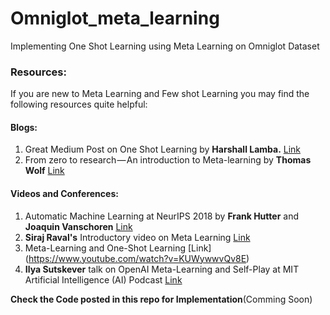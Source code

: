 # Omniglot_meta_learning
Implementing One Shot Learning using Meta Learning on Omniglot Dataset

### Resources:
If you are new to Meta Learning and Few shot Learning you may find the following resources quite helpful:<br>
#### Blogs:
1) Great Medium Post on One Shot Learning by  **Harshall Lamba.** [Link](https://towardsdatascience.com/one-shot-learning-with-siamese-networks-using-keras-17f34e75bb3d) <br>
2) From zero to research — An introduction to Meta-learning by  **Thomas Wolf** [Link](https://medium.com/huggingface/from-zero-to-research-an-introduction-to-meta-learning-8e16e677f78a) <br>

#### Videos and Conferences:
1) Automatic Machine Learning at NeurIPS 2018 by **Frank Hutter** and **Joaquin Vanschoren** [Link](https://www.youtube.com/watch?v=0eBR8a4MQ30&t=597s)
2) **Siraj Raval's** Introductory video on Meta Learning [Link](https://www.youtube.com/watch?v=2z0ofe2lpz4)
3) Meta-Learning and One-Shot Learning [Link] (https://www.youtube.com/watch?v=KUWywwvQv8E)<br>
4) **Ilya Sutskever** talk on OpenAI Meta-Learning and Self-Play at MIT Artificial Intelligence (AI) Podcast [Link](https://www.youtube.com/watch?v=9EN_HoEk3KY&t=222s)<br>

**Check the Code posted in this repo for Implementation**(Comming Soon)
